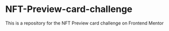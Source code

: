 # NFT-Preview-card-challenge
This is a repository for the NFT Preview card challenge on Frontend Mentor
